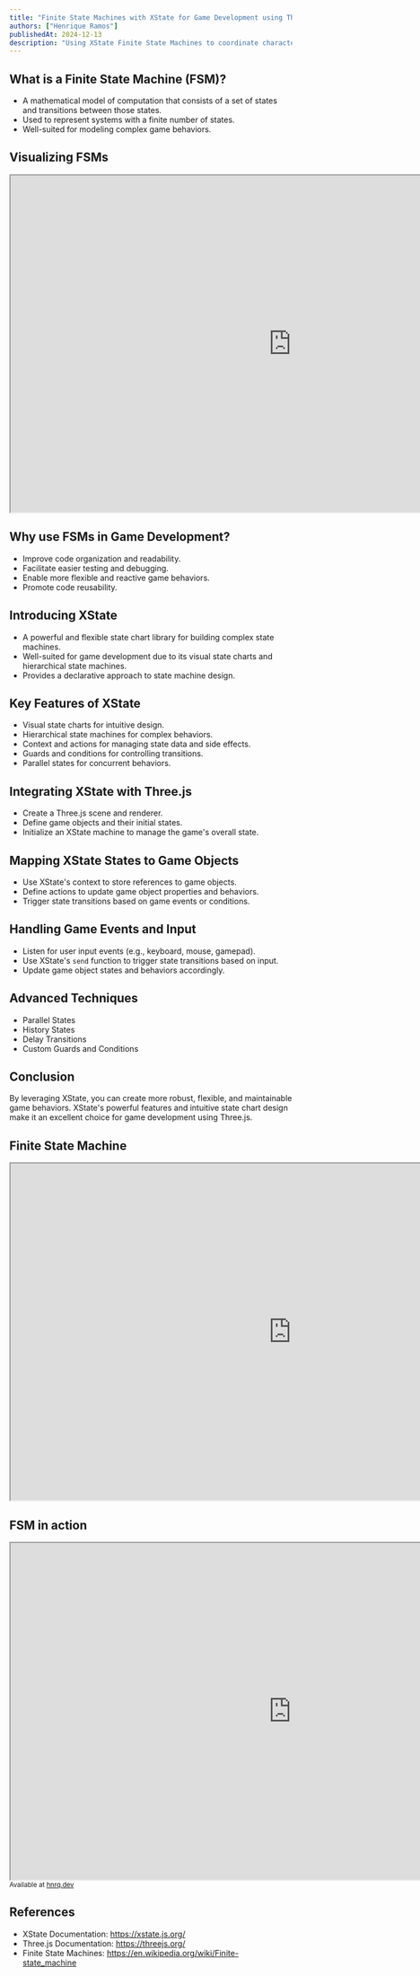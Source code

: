 ```yaml
---
title: "Finite State Machines with XState for Game Development using Three.js"
authors: ["Henrique Ramos"]
publishedAt: 2024-12-13
description: "Using XState Finite State Machines to coordinate character actions in a Three.js game"
---
```


<section>
  <section>
    <h2>What is a Finite State Machine (FSM)?</h2>
    <ul>
      <li>
        A mathematical model of computation that consists of a set of states and
        transitions between those states.
      </li>
      <li>Used to represent systems with a finite number of states.</li>
      <li>Well-suited for modeling complex game behaviors.</li>
    </ul>
  </section>
  <section>
    <h2>Visualizing FSMs</h2>
    <iframe
      title="Stately.AI FSM visualization"
      src="https://stately.ai/registry/editor/embed/f135a841-e83d-4bdc-8a86-9ebe0f8ff3cd?machineId=9e9d23aa-1c58-44a7-a20d-538fc7017e37"
      width="1000"
      height="600"
    ></iframe>
  </section>
</section>
<section>
  <h2>Why use FSMs in Game Development?</h2>
  <ul>
    <li>Improve code organization and readability.</li>
    <li>Facilitate easier testing and debugging.</li>
    <li>Enable more flexible and reactive game behaviors.</li>
    <li>Promote code reusability.</li>
  </ul>
</section>

<section>
  <h2>Introducing XState</h2>
  <ul>
    <li>
      A powerful and flexible state chart library for building complex state
      machines.
    </li>
    <li>
      Well-suited for game development due to its visual state charts and
      hierarchical state machines.
    </li>
    <li>Provides a declarative approach to state machine design.</li>
  </ul>
</section>

<section>
  <h2>Key Features of XState</h2>
  <ul>
    <li>Visual state charts for intuitive design.</li>
    <li>Hierarchical state machines for complex behaviors.</li>
    <li>Context and actions for managing state data and side effects.</li>
    <li>Guards and conditions for controlling transitions.</li>
    <li>Parallel states for concurrent behaviors.</li>
  </ul>
</section>

<section>
  <h2>Integrating XState with Three.js</h2>
  <ul>
    <li>Create a Three.js scene and renderer.</li>
    <li>Define game objects and their initial states.</li>
    <li>Initialize an XState machine to manage the game's overall state.</li>
  </ul>
</section>

<section>
  <h2>Mapping XState States to Game Objects</h2>
  <ul>
    <li>Use XState's context to store references to game objects.</li>
    <li>Define actions to update game object properties and behaviors.</li>
    <li>Trigger state transitions based on game events or conditions.</li>
  </ul>
</section>

<section>
  <h2>Handling Game Events and Input</h2>
  <ul>
    <li>Listen for user input events (e.g., keyboard, mouse, gamepad).</li>
    <li>
      Use XState's
      <code>send</code>
      function to trigger state transitions based on input.
    </li>
    <li>Update game object states and behaviors accordingly.</li>
  </ul>
</section>

<section>
  <h2>Advanced Techniques</h2>
  <ul>
    <li>Parallel States</li>
    <li>History States</li>
    <li>Delay Transitions</li>
    <li>Custom Guards and Conditions</li>
  </ul>
</section>

<section>
  <h2>Conclusion</h2>

By leveraging XState, you can create more robust, flexible, and maintainable
game behaviors. XState's powerful features and intuitive state chart design
make it an excellent choice for game development using Three.js.

</section>
<section>
  <h2>Finite State Machine</h2>
  <iframe
    height="600"
    width="1000"
    title="HNRQ.dev character FSM"
    src="https://stately.ai/registry/editor/embed/d947654c-2a61-4870-bc38-d34a5224ea00?machineId=b2a3771b-2530-4ce7-9f71-380eee380537"
  ></iframe>
</section>
<section>
  <h2>FSM in action</h2>
  <iframe src="https://hnrq.dev" title="HNRQ.dev" height="600" width="1000"></iframe>
  <small>Available at <a href="https://hnrq.dev">hnrq.dev</a></small>
</section>

<section>
  <h2>References</h2>
  <ul>
    <li>
      XState Documentation:
      <a href="https://xstate.js.org/">https://xstate.js.org/</a>
    </li>
    <li>
      Three.js Documentation:
      <a href="https://threejs.org/">https://threejs.org/</a>
    </li>
    <li>
      Finite State Machines:
      <a href="https://en.wikipedia.org/wiki/Finite-state_machine"
        >https://en.wikipedia.org/wiki/Finite-state_machine</a
      >
    </li>
  </ul>
</section>
